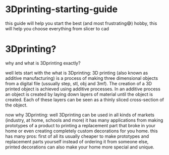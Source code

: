 # 3Dprinting-starting-guide
this guide will help you start the best (and most frustrating😅) hobby, this will help you choose everything from slicer to cad

# 3Dprinting?
why and what is 3Dprinting exactly?

well lets start with the what is 3Dprinting:
3D printing (also known as additive manufacturing) is a process of making three dimensional objects from a digital file (ussually step, stl, obj and 3mf).
The creation of a 3D printed object is achieved using additive processes. In an additive process an object is created by laying down layers of material until the object is created. Each of these layers can be seen as a thinly sliced cross-section of the object.

now why 3Dprinting:
well 3Dprinting can be used in all kinds of markets (industry, at home, schools and more) it has many applications from making prototypes of a product to printing a replacement part that broke in your home or even creating completely custom decorations for you home. this has many pros: first of all its usually cheaper to make prototypes and replacement parts yourself instead of ordering it from someone else, printed decorations can also make your home more special and unique.
